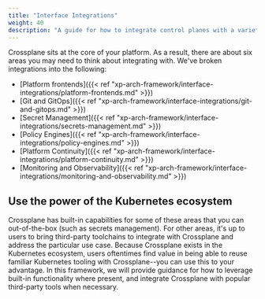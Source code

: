 ```yaml
---
title: "Interface Integrations"
weight: 40
description: "A guide for how to integrate control planes with a variety of interfaces"
---
```


Crossplane sits at the core of your platform. As a result, there are about six areas you may need to think about integrating with. We've broken integrations into the following:

- [Platform frontends]({{< ref "xp-arch-framework/interface-integrations/platform-frontends.md" >}})
- [Git and GitOps]({{< ref "xp-arch-framework/interface-integrations/git-and-gitops.md" >}})
- [Secret Management]({{< ref "xp-arch-framework/interface-integrations/secrets-management.md" >}})
- [Policy Engines]({{< ref "xp-arch-framework/interface-integrations/policy-engines.md" >}})
- [Platform Continuity]({{< ref "xp-arch-framework/interface-integrations/platform-continuity.md" >}})
- [Monitoring and Observability]({{< ref "xp-arch-framework/interface-integrations/monitoring-and-observability.md" >}})

## Use the power of the Kubernetes ecosystem

Crossplane has built-in capabilities for some of these areas that you can out-of-the-box (such as secrets management). For other areas, it's up to users to bring third-party toolchains to integrate with Crossplane and address the particular use case. Because Crossplane exists in the Kubernetes ecosystem, users oftentimes find value in being able to reuse familiar Kubernetes tooling with Crossplane--you can use this to your advantage. In this framework, we will provide guidance for how to leverage built-in functionality where present, and integrate Crossplane with popular third-party tools when necessary.